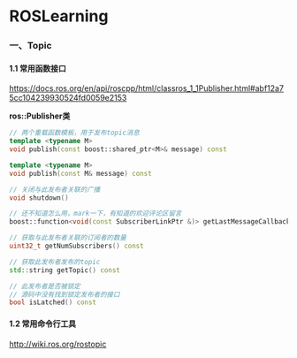 # ROSLearning

### 一、Topic

#### 1.1 常用函数接口

https://docs.ros.org/en/api/roscpp/html/classros_1_1Publisher.html#abf12a75cc104239930524fd0059e2153

**ros::Publisher类**

```c++
// 两个重载函数模板，用于发布topic消息
template <typename M>
void publish(const boost::shared_ptr<M>& message) const

template <typename M>
void publish(const M& message) const
```

```c++
// 关闭与此发布者关联的广播
void shutdown()

// 还不知道怎么用，mark一下，有知道的欢迎评论区留言
boost::function<void(const SubscriberLinkPtr &)> getLastMessageCallback()

// 获取与此发布者关联的订阅者的数量
uint32_t getNumSubscribers() const

// 获取此发布者发布的topic
std::string getTopic() const

// 此发布者是否被锁定
// 源码中没有找到锁定发布者的接口
bool isLatched() const
```



#### 1.2 常用命令行工具

http://wiki.ros.org/rostopic



